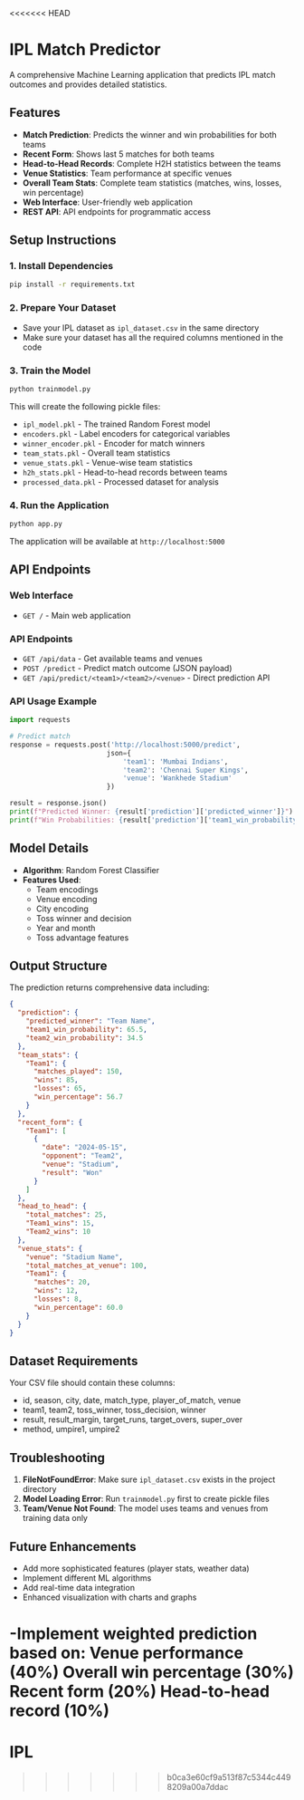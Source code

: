 <<<<<<< HEAD
# IPL Match Predictor

A comprehensive Machine Learning application that predicts IPL match outcomes and provides detailed statistics.

## Features

- **Match Prediction**: Predicts the winner and win probabilities for both teams
- **Recent Form**: Shows last 5 matches for both teams
- **Head-to-Head Records**: Complete H2H statistics between the teams
- **Venue Statistics**: Team performance at specific venues
- **Overall Team Stats**: Complete team statistics (matches, wins, losses, win percentage)
- **Web Interface**: User-friendly web application
- **REST API**: API endpoints for programmatic access

## Setup Instructions

### 1. Install Dependencies
```bash
pip install -r requirements.txt
```

### 2. Prepare Your Dataset
- Save your IPL dataset as `ipl_dataset.csv` in the same directory
- Make sure your dataset has all the required columns mentioned in the code

### 3. Train the Model
```bash
python trainmodel.py
```

This will create the following pickle files:
- `ipl_model.pkl` - The trained Random Forest model
- `encoders.pkl` - Label encoders for categorical variables
- `winner_encoder.pkl` - Encoder for match winners
- `team_stats.pkl` - Overall team statistics
- `venue_stats.pkl` - Venue-wise team statistics
- `h2h_stats.pkl` - Head-to-head records between teams
- `processed_data.pkl` - Processed dataset for analysis

### 4. Run the Application
```bash
python app.py
```

The application will be available at `http://localhost:5000`

## API Endpoints

### Web Interface
- `GET /` - Main web application

### API Endpoints
- `GET /api/data` - Get available teams and venues
- `POST /predict` - Predict match outcome (JSON payload)
- `GET /api/predict/<team1>/<team2>/<venue>` - Direct prediction API

### API Usage Example

```python
import requests

# Predict match
response = requests.post('http://localhost:5000/predict', 
                        json={
                            'team1': 'Mumbai Indians',
                            'team2': 'Chennai Super Kings',
                            'venue': 'Wankhede Stadium'
                        })

result = response.json()
print(f"Predicted Winner: {result['prediction']['predicted_winner']}")
print(f"Win Probabilities: {result['prediction']['team1_win_probability']}% - {result['prediction']['team2_win_probability']}%")
```

## Model Details

- **Algorithm**: Random Forest Classifier
- **Features Used**:
  - Team encodings
  - Venue encoding
  - City encoding
  - Toss winner and decision
  - Year and month
  - Toss advantage features

## Output Structure

The prediction returns comprehensive data including:

```json
{
  "prediction": {
    "predicted_winner": "Team Name",
    "team1_win_probability": 65.5,
    "team2_win_probability": 34.5
  },
  "team_stats": {
    "Team1": {
      "matches_played": 150,
      "wins": 85,
      "losses": 65,
      "win_percentage": 56.7
    }
  },
  "recent_form": {
    "Team1": [
      {
        "date": "2024-05-15",
        "opponent": "Team2",
        "venue": "Stadium",
        "result": "Won"
      }
    ]
  },
  "head_to_head": {
    "total_matches": 25,
    "Team1_wins": 15,
    "Team2_wins": 10
  },
  "venue_stats": {
    "venue": "Stadium Name",
    "total_matches_at_venue": 100,
    "Team1": {
      "matches": 20,
      "wins": 12,
      "losses": 8,
      "win_percentage": 60.0
    }
  }
}
```

## Dataset Requirements

Your CSV file should contain these columns:
- id, season, city, date, match_type, player_of_match, venue
- team1, team2, toss_winner, toss_decision, winner
- result, result_margin, target_runs, target_overs, super_over
- method, umpire1, umpire2

## Troubleshooting

1. **FileNotFoundError**: Make sure `ipl_dataset.csv` exists in the project directory
2. **Model Loading Error**: Run `trainmodel.py` first to create pickle files
3. **Team/Venue Not Found**: The model uses teams and venues from training data only

## Future Enhancements

- Add more sophisticated features (player stats, weather data)
- Implement different ML algorithms
- Add real-time data integration
- Enhanced visualization with charts and graphs


-Implement weighted prediction based on:
Venue performance (40%)
Overall win percentage (30%)
Recent form (20%)
Head-to-head record (10%)
=======
# IPL
>>>>>>> b0ca3e60cf9a513f87c5344c4498209a00a7ddac
